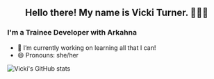 
</p>
<h2 align="center">Hello there! My name is Vicki Turner. 👋🤓😺</h2>


### I'm a Trainee Developer with Arkahna

- 🔭 I’m currently working on learning all that I can!
- 😄 Pronouns: she/her


![Vicki's GitHub stats](https://github-readme-stats.vercel.app/api?username=Vicki-Arkahna&show_icons=true&theme=synthwave)

